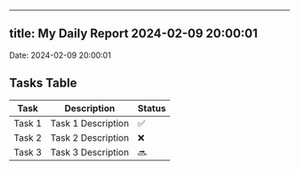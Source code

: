 
---
title: My Daily Report 2024-02-09 20:00:01
---

Date: 2024-02-09 20:00:01

## Tasks Table

| Task | Description | Status |
|------|-------------|--------|
| Task 1 | Task 1 Description | ✅ |
| Task 2 | Task 2 Description | ❌ |
| Task 3 | Task 3 Description | 🔜 |
